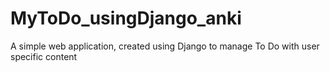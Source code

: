 # MyToDo_usingDjango_anki
A simple web application, created using Django to manage To Do with user specific content
